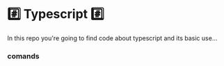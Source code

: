 # #️⃣ Typescript #️⃣

In this repo you're going to find code about typescript and its basic use...

### comands 

```sh

```